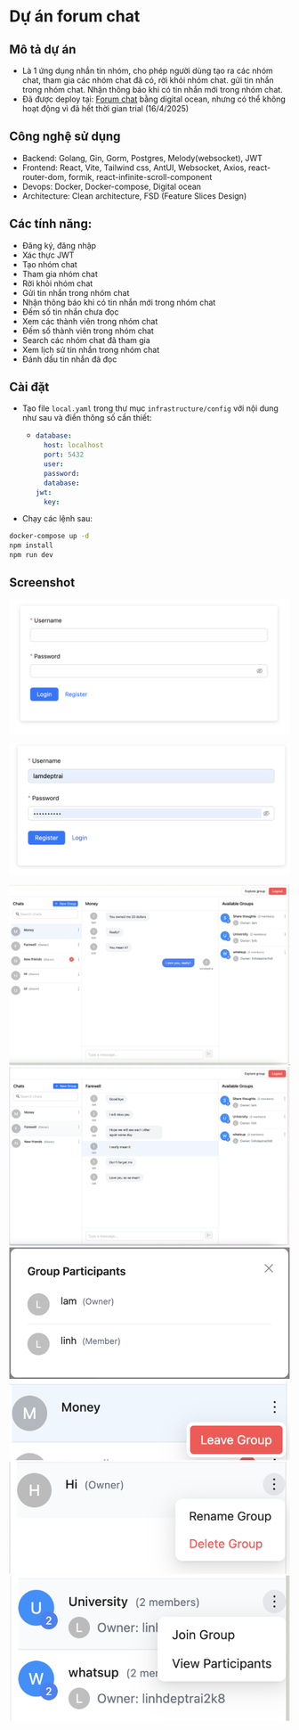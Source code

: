 # Dự án forum chat

## Mô tả dự án

- Là 1 ứng dụng nhắn tin nhóm, cho phép người dùng tạo ra các nhóm chat, tham gia các nhóm chat đã có, rời khỏi nhóm chat. gửi tin nhắn trong nhóm chat. Nhận thông báo khi có tin nhắn mới trong nhóm chat.
- Đã được deploy tại: [Forum chat](http://164.92.169.90:5173/login) bằng digital ocean, nhưng có thể không hoạt động vì đã hết thời gian trial (16/4/2025)

## Công nghệ sử dụng

- Backend: Golang, Gin, Gorm, Postgres, Melody(websocket), JWT
- Frontend: React, Vite, Tailwind css, AntUI, Websocket, Axios, react-router-dom, formik, react-infinite-scroll-component
- Devops: Docker, Docker-compose, Digital ocean
- Architecture: Clean architecture, FSD (Feature Slices Design)

## Các tính năng:

- Đăng ký, đăng nhập
- Xác thực JWT
- Tạo nhóm chat
- Tham gia nhóm chat
- Rời khỏi nhóm chat
- Gửi tin nhắn trong nhóm chat
- Nhận thông báo khi có tin nhắn mới trong nhóm chat
- Đếm số tin nhắn chưa đọc
- Xem các thành viên trong nhóm chat
- Đếm số thành viên trong nhóm chat
- Search các nhóm chat đã tham gia
- Xem lịch sử tin nhắn trong nhóm chat
- Đánh dấu tin nhắn đã đọc

## Cài đặt

- Tạo file `local.yaml` trong thư mục `infrastructure/config` với nội dung như sau và điền thông số cần thiết:
  - ```yaml
    database:
      host: localhost
      port: 5432
      user:
      password:
      database:
    jwt:
      key:
    ```
- Chạy các lệnh sau:

```bash
docker-compose up -d
npm install
npm run dev
```

## Screenshot

![alt text](image.png)

![alt text](image-1.png)

![alt text](image-8.png)
![alt text](image-5.png)
![alt text](image-3.png)
![alt text](image-4.png)
![alt text](image-7.png)
![alt text](image-9.png)
